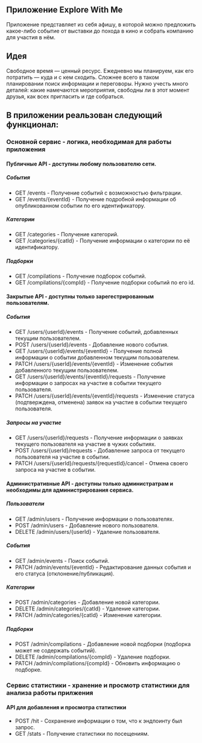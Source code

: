 ## Приложение Explore With Me
Приложение представляет из себя афишу, в которой можно предложить какое-либо событие от выставки до похода в кино и собрать компанию для участия в нём.
## Идея
Свободное время — ценный ресурс. Ежедневно мы планируем, как его потратить — куда и с кем сходить. Сложнее всего в таком планировании поиск информации и переговоры. Нужно учесть много деталей: какие намечаются мероприятия, свободны ли в этот момент друзья, как всех пригласить и где собраться.
## В приложении реальзован следующий функционал:
### Основной сервис - логика, необходимая для работы приложения
#### Публичные API - доступны любому пользователю сети.
##### События
- GET /events - Получение событий с возможностью фильтрации.
- GET /events/{eventId} - Получение подробной информации об опубликованном событии по его идентификатору.
##### Категории
- GET /categories - Получение категорий.
- GET /categories/{catId} - Получение информации о категории по её идентификатору.
##### Подборки
- GET /compilations - Получение подборок событий.
- GET /compilations/{compId} - Получение подборки событий по его id.
#### Закрытые API - доступны только зарегестрированным пользователям.
##### События
- GET /users/{userId}/events - Получение событий, добавленных текущим пользователем.
- POST /users/{userId}/events - Добавление нового события.
- GET /users/{userId}/events/{eventId} - Получение полной информации о событии добавленном текущим пользователем.
- PATCH /users/{userId}/events/{eventId} - Изменение события добавленного текущим пользователем.
- GET /users/{userId}/events/{eventId}/requests - Получение информации о запросах на участие в событии текущего пользователя.
- PATCH /users/{userId}/events/{eventId}/requests - Изменение статуса (подтверждена, отменена) заявок на участие в событии текущего пользователя.
##### Запросы на участие
- GET /users/{userId}/requests - Получение информации о заявках текущего пользователя на участие в чужих событиях.
- POST /users/{userId}/requests - Добавление запроса от текущего пользователя на участие в событии.
- PATCH /users/{userId}/requests/{requestId}/cancel - Отмена своего запроса на участие в событии.
#### Административные API - доступны только администратрам и необходимы для администрирования сервиса.
##### Пользователи
- GET /admin/users - Получение информации о пользователях.
- POST /admin/users - Добавление нового пользователя.
- DELETE /admin/users/{userId} - Удаление пользователя.
##### События
- GET /admin/events - Поиск событий.
- PATCH /admin/events/{eventId} - Редактирование данных события и его статуса (отклонение/публикация).
##### Категории
- POST /admin/categories - Добавление новой категории.
- DELETE /admin/categories/{catId} - Удаление категории.
- PATCH /admin/categories/{catId} - Изменение категории.
##### Подборки
- POST /admin/compilations - Добавление новой подборки (подборка может не содержать событий).
- DELETE /admin/compilations/{compId} - Удаление подборки.
- PATCH /admin/compilations/{compId} - Обновить информацию о подборке.
### Сервис статистики - хранение и просмотр статистики для анализа работы прилжения
#### API для добавления и просмотра статистики
- POST /hit - Сохранение информации о том, что к эндпоинту был запрос.
- GET /stats - Получение статистики по посещениям.